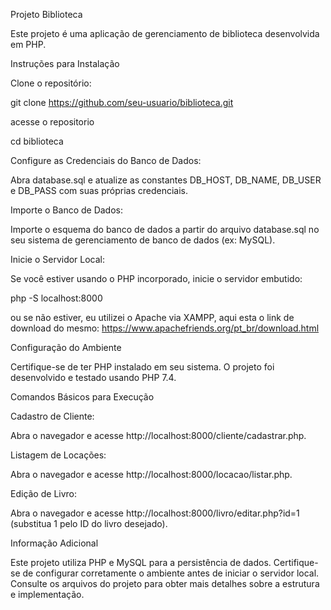 Projeto Biblioteca

Este projeto é uma aplicação de gerenciamento de biblioteca desenvolvida em PHP.

Instruções para Instalação

Clone o repositório:

git clone https://github.com/seu-usuario/biblioteca.git

acesse o repositorio

cd biblioteca

Configure as Credenciais do Banco de Dados:

Abra database.sql e atualize as constantes DB_HOST, DB_NAME, DB_USER e DB_PASS com suas próprias credenciais.

Importe o Banco de Dados:

Importe o esquema do banco de dados a partir do arquivo database.sql no seu sistema de gerenciamento de banco de dados (ex: MySQL).

Inicie o Servidor Local:

Se você estiver usando o PHP incorporado, inicie o servidor embutido:

php -S localhost:8000

ou se não estiver, eu utilizei o Apache via XAMPP, aqui esta o link de download do mesmo: https://www.apachefriends.org/pt_br/download.html 

Configuração do Ambiente

Certifique-se de ter PHP instalado em seu sistema. O projeto foi desenvolvido e testado usando PHP 7.4.


Comandos Básicos para Execução

Cadastro de Cliente:

Abra o navegador e acesse http://localhost:8000/cliente/cadastrar.php.

Listagem de Locações:

Abra o navegador e acesse http://localhost:8000/locacao/listar.php.

Edição de Livro:

Abra o navegador e acesse http://localhost:8000/livro/editar.php?id=1 (substitua 1 pelo ID do livro desejado).

Informação Adicional

Este projeto utiliza PHP e MySQL para a persistência de dados.
Certifique-se de configurar corretamente o ambiente antes de iniciar o servidor local.
Consulte os arquivos do projeto para obter mais detalhes sobre a estrutura e implementação.
